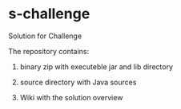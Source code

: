 # s-challenge
Solution for Challenge

The repository contains:

1. binary zip with executeble jar and lib directory

2. source directory with Java sources

3. Wiki with the solution overview
